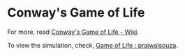 # Conway's Game of Life

For more, read [Conway's Game of Life - Wiki](https://en.wikipedia.org/wiki/Conway%27s_Game_of_Life).

To view the simulation, check, [Game of Life : prajwalsouza](https://cdn.rawgit.com/prajwalsouza/Game-of-Life/adc76c86/Game%20of%20Life.html).
